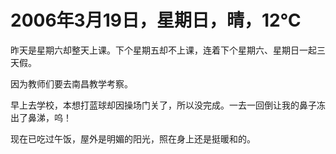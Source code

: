 # 2006年3月19日，星期日，晴，12℃
昨天是星期六却整天上课。下个星期五却不上课，连着下个星期六、星期日一起三天假。

因为教师们要去南昌教学考察。

早上去学校，本想打蓝球却因操场门关了，所以没完成。一去一回倒让我的鼻子冻出了鼻涕，呜！

现在已吃过午饭，屋外是明媚的阳光，照在身上还是挺暖和的。

